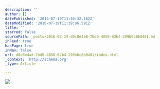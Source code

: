 ```yaml
---
description: ''
author: []
datePublished: '2016-07-19T11:40:32.162Z'
dateModified: '2016-07-19T11:39:06.591Z'
title: ''
starred: false
sourcePath: _posts/2016-07-19-d0c8e4a8-7bd9-4858-82b4-299b6c8b9481.md
inFeed: true
hasPage: true
inNav: false
url: d0c8e4a8-7bd9-4858-82b4-299b6c8b9481/index.html
_context: 'http://schema.org'
_type: Article

---
```

![](https://the-grid-user-content.s3-us-west-2.amazonaws.com/0fc1b694-19a9-4fdb-902f-629d6ef1c7b3.jpg)